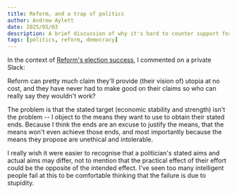 ```yaml
---
title: Reform, and a trap of politics
author: Andrew Aylett
date: 2025/05/03
description: A brief discussion of why it's hard to counter support for Reform.
tags: [politics, reform, democracy]
---
```

In the context of [Reform's election success](https://www.theguardian.com/politics/2025/may/02/reform-uk-nigel-farage-english-local-elections), I commented on a private Slack:

Reform can pretty much claim they'll provide (their vision of) utopia at no cost, and they have never had to make good on their claims so who can really say they wouldn't work?

The problem is that the stated target (economic stability and strength) isn't the problem -- I object to the means they want to use to obtain their stated ends. Because I think the ends are an excuse to justify the means, that the means won't even achieve those ends, and most importantly because the means they propose are unethical and intolerable.

I really wish it were easier to recognise that a politician's stated aims and actual aims may differ, not to mention that the practical effect of their effort could be the opposite of the intended effect. I've seen too many intelligent people fail at this to be comfortable thinking that the failure is due to stupidity.
